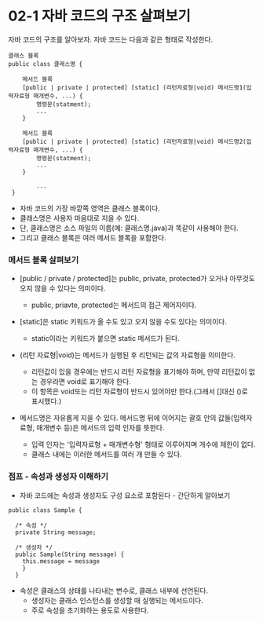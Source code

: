 # 02-1 자바 코드의 구조 살펴보기
자바 코드의 구조를 알아보자. 자바 코드는 다음과 같은 형태로 작성한다.

    클래스 블록
    public class 클래스명 {
    
        메서드 블록
        [public | private | protected] [static] (리턴자료형|void) 메서드명1(입력자료형 매개변수, ...) {
            명령문(statment);
            ...
        }

        메서드 블록
        [public | private | protected] [static] (리턴자료형|void) 메서드명2(입력자료형 매개변수, ...) {
            명령문(statment);
            ...
        }

            ...
     }
* 자바 코드의 가장 바깥쪽 영역은 클래스 블록이다.
* 클래스명은 사용자 마음대로 지을 수 있다.
* 단, 클래스명은 소스 파일의 이름(예: 클래스명.java)과 똑같이 사용해야 한다.
* 그리고 클래스 블록은 여러 메서드 블록을 포함한다.

### 메서드 블록 살펴보기
* [public / private / protected]는 public, private, protected가 오거나 아무것도 오지 않을 수 있다는 의미이다.
    - public, priavte, protected는 메서드의 접근 제어자이다.


* [static]은 static 키워드가 올 수도 있고 오지 않을 수도 있다는 의미이다.
    - static이라는 키워드가 붙으면 static 메서드가 된다.


* (리턴 자료형|void)는 메서드가 실행된 후 리턴되는 값의 자료형을 의미한다.
    - 리턴값이 있을 경우에는 반드시 리턴 자료형을 표기해야 하며, 만약 리턴값이 없는 경우라면 void로 표기해야 한다.
    - 이 항목은 void또는 리턴 자료형이 반드시 있어야만 한다.(그래서 []대신 ()로 표시했다.)


* 메서드명은 자유롭게 지을 수 있다. 메서드명 뒤에 이어지는 괄호 안의 값들(입력자료형, 매개변수 등)은 메서드의 입력 인자를 뜻한다.
    - 입력 인자는 '입력자료형 + 매개변수형' 형태로 이루어지며 개수에 제한이 없다.
    - 클래스 내에는 이러한 메서드를 여러 개 만들 수 있다.

### 점프 - 속성과 생성자 이해하기
* 자바 코드에는 속성과 생성자도 구성 요소로 포함된다 - 간단하게 알아보기

```
public class Sample {
  
  /* 속성 */
  private String message;
  
  /* 생성자 */
  public Sample(String message) {
    this.message = message
    }
  }  
```
* 속성은 클래스의 상태를 나타내는 변수로, 클래스 내부에 선언된다.
  - 생성자는 클래스 인스턴스를 생성할 때 실행되는 메서드이다.
  - 주로 속성을 초기화하는 용도로 사용한다.